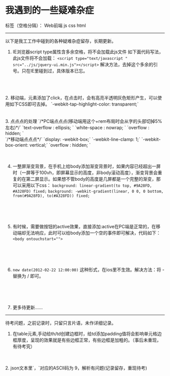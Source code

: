 # 我遇到的一些疑难杂症

标签（空格分隔）： Web前端 js css html

---

以下是我工工作中碰到的各种疑难杂症留存，长期更新。



1. IE浏览器script type属性含多余空格，将不会加载此js文件
如下面代码写法，此js文件将不会加载：
`<script type="text/javascript " src="../js/jquery-ui.min.js"></script>`
解决方法，去掉这个多余的引号。只在IE里碰到过，具体版本已忘。
</br>
</br>
</br>
2. 移动端，元素添加了click，在点击时，会有高亮半透明灰色矩形产生，可以使用如下CSS即可去掉。
    `-webkit-tap-highlight-color: transparent;`
</br>
</br>
</br>
3. 点点点的处理
`/*PC端点点点(移动端用这个+rem布局时会从字的头部切掉5%左右)*/`
`text-overflow : ellipsis; `
`white-space : nowrap; `
`overflow : hidden; `
<br>
`/*移动端点点点*/`
`display: -webkit-box;`
`-webkit-line-clamp: 1;`
`-webkit-box-orient: vertical;`
`overflow : hidden; `
</br>
</br>
</br>

4. 一整屏渐变背景，在手机上给body添加渐变背景时，如果内容已经超出一屏时（一屏等于100vh，即屏幕显示的高度，非body滚动高度），渐变背景会重复的在第二屏显示。如果想不管body的高度是几屏都是一个完整的渐变，那可以采用以下css：
`background: linear-gradient(to top, #9A28FD, #A328FD) fixed;`
`background: -webkit-gradient(linear, 0 0, 0 bottom, from(#9A28FD), to(#A328FD)) fixed;`
</br>
</br>
</br>

5. 有时候，需要做按钮的active效果，直接添加:active在PC端是正常的，在移动端却无法响应，此时可以给body添加一个空的事件即可解决，代码如下：
`<body ontouchstart="">`
</br>
</br>
</br>

6. `new date(2012-02-22 12:00:00)` 这种形式，在ios里不生效。解决方法：将 - 替换为 / 即可。
</br>
</br>
</br>

7. 更多待更新……

----------
待考问题，之前记录时，只留只言片语，未作详细记录。

1. 在table元素,手动给th/td创建边框时，给td添加padding值将会影响单元格边框厚度，呈现的效果就是有些边框正常，有些边框是加粗的。（事后未重现，有待考究）
</br>
</br>
2. json文本里`，`对应的ASCII码为 9，解析有问题(记录留存，重现待考)
